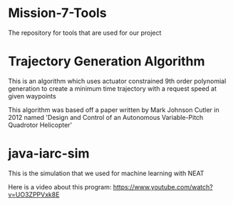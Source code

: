 # Mission-7-Tools
The repository for tools that are used for our project

# Trajectory Generation Algorithm 
This is an algorithm which uses actuator constrained 9th order polynomial generation to create a minimum time trajectory with a request speed at given waypoints

This algorithm was based off a paper written by Mark Johnson Cutler in 2012 named 'Design and Control of an Autonomous Variable-Pitch Quadrotor Helicopter'

# java-iarc-sim
This is the simulation that we used for machine learning with NEAT

Here is a video about this program: https://www.youtube.com/watch?v=UO3ZPPVxk8E
